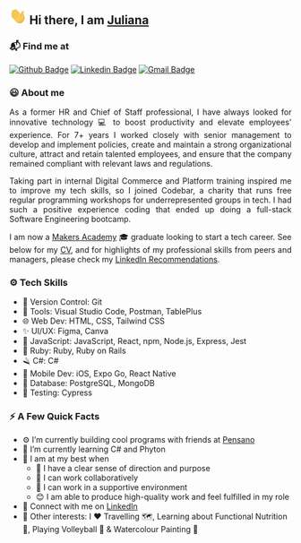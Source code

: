 <h2> <img src="https://raw.githubusercontent.com/ABSphreak/ABSphreak/master/gifs/Hi.gif" height="30px"> Hi there, I am <a href="https://github.com/junocchi">Juliana</a>
</h2>

### 📬 Find me at

[![Github Badge](http://img.shields.io/badge/-Github-black?style=flat-square&logo=github&link=https://github.com/junocchi/)](https://github.com/Defcon27/) 
[![Linkedin Badge](https://img.shields.io/badge/-LinkedIn-blue?style=flat-square&logo=Linkedin&logoColor=white&link=https://www.linkedin.com/in/hemanthkollipara/)](https://www.linkedin.com/in/juliana-nocchi)
[![Gmail Badge](https://img.shields.io/badge/-Gmail-d14836?style=flat-square&logo=Gmail&logoColor=white&link=mailto:junocchi@gmail.com)](mailto:junocchi@gmail.com)

### 😃 About me

<div style="text-align: justify">  
As a former HR and Chief of Staff professional, I have always looked for innovative technology 💻 to boost productivity and elevate employees' experience. For 7+ years I worked closely with senior management to develop and implement policies, create and maintain a strong organizational culture, attract and retain talented employees, and ensure that the company remained compliant with relevant laws and regulations.
<br/>

Taking part in internal Digital Commerce and Platform training inspired me to improve my tech skills, so I joined Codebar, a charity that runs free regular programming workshops for underrepresented groups in tech. I had such a positive experience coding that ended up doing a full-stack Software Engineering bootcamp. 
<br/>

I am now a [Makers Academy](https://makers.tech/) 🎓 graduate looking to start a tech career. See below for my [CV](https://github.com/junocchi/CV), and for highlights of my professional skills from peers and managers, please check my [LinkedIn Recommendations](https://www.linkedin.com/in/juliana-nocchi-b4a882222/details/recommendations/?detailScreenTabIndex=0).
</div>

### ⚙️ Tech Skills
- 🧰 Version Control: Git
- 🔨 Tools: Visual Studio Code, Postman, TablePlus
- 🌐 Web Dev: HTML, CSS, Tailwind CSS
- ✨ UI/UX: Figma, Canva
- 📜 JavaScript: JavaScript, React, npm, Node.js, Express, Jest
- 💎 Ruby: Ruby, Ruby on Rails
- 🪒 C#: C#
- 📱 Mobile Dev: iOS, Expo Go, React Native
- 💾 Database: PostgreSQL, MongoDB
- 🧪 Testing: Cypress

### ⚡️ A Few Quick Facts

- ⚙️ I’m currently building cool programs with friends at [Pensano](pensano.dev)
- 🌱 I’m currently learning C# and Phyton
- 🚀 I am at my best when
  - 🧭 I have a clear sense of direction and purpose
  - 👯 I can work collaboratively
  - 🫶 I can work in a supportive environment
  - 😊 I am able to produce high-quality work and feel fulfilled in my role
- 📙 Connect with me on [LinkedIn](https://www.linkedin.com/in/juliana-nocchi)
- 🎉 Other interests: I ❤️ Travelling 🗺️, Learning about Functional Nutrition 🥑, Playing Volleyball 🏐 & Watercolour Painting 🎨
<br/>
